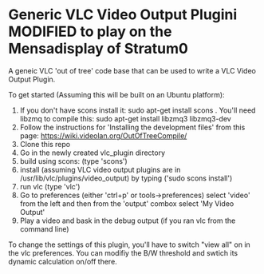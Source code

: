 Generic VLC Video Output Plugini MODIFIED to play on the Mensadisplay of Stratum0
=====================

A geneic VLC 'out of tree' code base that can be used to write a VLC Video Output Plugin.

To get started (Assuming this will be built on an Ubuntu platform):

1. If you don't have scons install it: sudo apt-get install scons . You'll need libzmq to compile this: sudo apt-get install libzmq3 libzmq3-dev
2. Follow the instructions for 'Installing the development files' from this page: https://wiki.videolan.org/OutOfTreeCompile/
2. Clone this repo
3. Go in the newly created vlc_plugin directory
4. build using scons: (type 'scons')
5. install (assuming VLC video output plugins are in /usr/lib/vlc/plugins/video_output) by typing ('sudo scons install')
6. run vlc (type 'vlc')
7. Go to preferences (either 'ctrl+p' or tools->preferences) select 'video' from the left and then from the 'output' combox select 'My Video Output'
8. Play a video and bask in the debug output (if you ran vlc from the command line)

To change the settings of this plugin, you'll have to switch "view all" on in the vlc preferences. You can modifiy the B/W threshold and swtich its dynamic calculation on/off there. 
